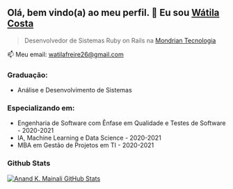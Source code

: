 ## Olá, bem vindo(a) ao meu perfil. 👋 Eu sou [Wátila Costa](http://watilacosta.com.br)
> Desenvolvedor de Sistemas Ruby on Rails na [Mondrian Tecnologia](http://www.mondriantecnologia.com/)

📫 Meu email: watilafreire26@gmail.com

### Graduação:
- Análise e Desenvolvimento de Sistemas

### Especializando em:
- Engenharia de Software com Ênfase em Qualidade e Testes de Software - 2020-2021
- IA, Machine Learning e Data Science - 2020-2021
- MBA em Gestão de Projetos em TI - 2020-2021

### Github Stats

[![Anand K. Mainali GitHub Stats](https://github-readme-stats.vercel.app/api?username=anandmainali&show_icons=true&count_private=true)](https://github.com/anandmainali)
